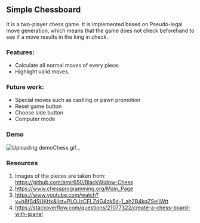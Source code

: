## Simple Chessboard
It is a two-player chess game. It is implemented based on Pseudo-legal move generation, which means that the game does not check beforehand to see if a move results in the king in check.

### Features:
- Calculate all normal moves of every piece.
- Highlight valid moves.

### Future work:
- Special moves such as castling or pawn promotion
- Reset game button
- Choose side button
- Computer mode

### Demo
![Uploading demoChess.gif…]()

### Resources
1. Images of the pieces are taken from: https://github.com/amir650/BlackWidow-Chess
2. https://www.chessprogramming.org/Main_Page
3. https://www.youtube.com/watch?v=h8fSdSUKttk&list=PLOJzCFLZdG4zk5d-1_ah2B4kqZSeIlWtt
4. https://stackoverflow.com/questions/21077322/create-a-chess-board-with-jpanel

